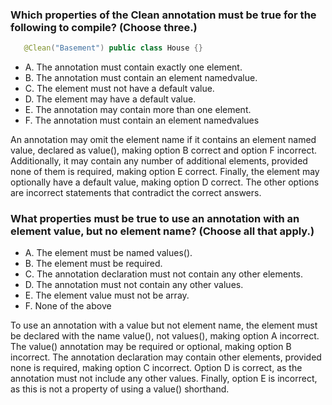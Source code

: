 ### Which properties of the Clean annotation must be true for the following to compile? (Choose three.)
``` java
   @Clean("Basement") public class House {}
```
* A. The annotation must contain exactly one element.
* B. The annotation must contain an element namedvalue.
* C. The element must not have a default value.
* D. The element may have a default value.
* E. The annotation may contain more than one element.
* F. The annotation must contain an element namedvalues

An annotation may omit the element name if it contains an element named value,
declared as value(), making option B correct and option F incorrect.
Additionally, it may contain any number of additional elements,
provided none of them is required, making option E correct.
Finally, the element may optionally have a default value, making option D correct.
The other options are incorrect statements that contradict the correct answers.

### What properties must be true to use an annotation with an element value, but no element name? (Choose all that apply.)
* A. The element must be named values().
* B. The element must be required.
* C. The annotation declaration must not contain any other elements.
* D. The annotation must not contain any other values.
* E. The element value must not be array.
* F. None of the above

To use an annotation with a value but not element name, the element must be declared with the name value(), not values(), making option A incorrect.
The value() annotation may be required or optional, making option B incorrect.
The annotation declaration may contain other elements, provided none is required, making option C incorrect.
Option D is correct, as the annotation must not include any other values. Finally, option E is incorrect, as this is not a property of using a value() shorthand.
